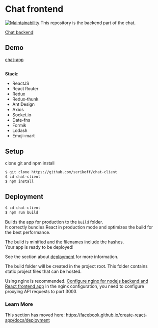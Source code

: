 
#  Сhat frontend
[![Maintainability](https://api.codeclimate.com/v1/badges/05ee95200bd6dd123f97/maintainability)](https://codeclimate.com/github/serikoff/chat-client/maintainability)
This repository is the backend part of the chat.

[Chat backend](https://github.com/serikoff/chat-server)

## Demo
[chat-app](http://chat-app.website/)

##
  **Stack:**
-   ReactJS
-   React Router
-   Redux
-   Redux-thunk
-   Ant Design
-   Axios
-   Socket.io
-   Date-fns
-   Formik
-   Lodash
-   Emoji-mart

##  Setup

clone git and npm install
```sh
$ git clone https://github.com/serikoff/chat-client
$ cd chat-client
$ npm install
```

##  Deployment
```sh
$ cd chat-client
$ npm run build
```

Builds the app for production to the `build` folder.<br />
It correctly bundles React in production mode and optimizes the build for the best performance.

The build is minified and the filenames include the hashes.<br />
Your app is ready to be deployed!

See the section about [deployment](https://facebook.github.io/create-react-app/docs/deployment) for more information.

The build folder will be created in the project root.
This folder contains static project files that can be hosted.

Using nginx is recommended.
[Configure nginx for nodejs backend and React frontend app](https://www.digitalocean.com/community/questions/configure-nginx-for-nodejs-backend-and-react-frontend-app)
In the nginx configuration, you need to configure proxying API requests to port 3003.

### Learn More

This section has moved here: https://facebook.github.io/create-react-app/docs/deployment
